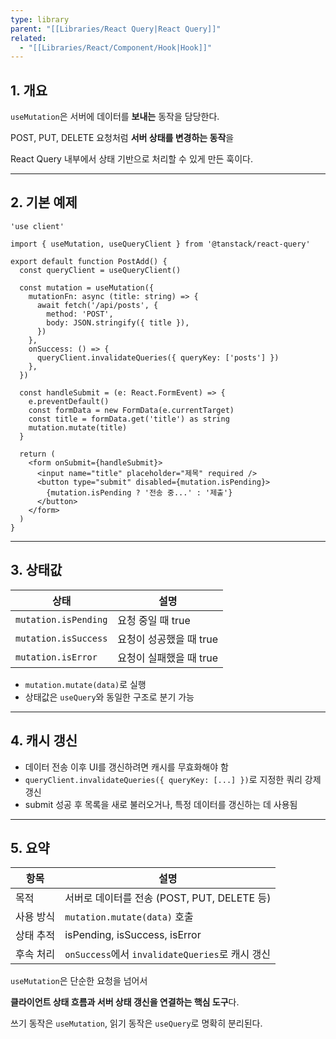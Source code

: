 ```yaml
---
type: library
parent: "[[Libraries/React Query|React Query]]"
related:
  - "[[Libraries/React/Component/Hook|Hook]]"
---
```

## 1. 개요

`useMutation`은 서버에 데이터를 **보내는** 동작을 담당한다.

POST, PUT, DELETE 요청처럼 **서버 상태를 변경하는 동작**을

React Query 내부에서 상태 기반으로 처리할 수 있게 만든 훅이다.

---

## 2. 기본 예제

```tsx
'use client'

import { useMutation, useQueryClient } from '@tanstack/react-query'

export default function PostAdd() {
  const queryClient = useQueryClient()

  const mutation = useMutation({
    mutationFn: async (title: string) => {
      await fetch('/api/posts', {
        method: 'POST',
        body: JSON.stringify({ title }),
      })
    },
    onSuccess: () => {
      queryClient.invalidateQueries({ queryKey: ['posts'] })
    },
  })

  const handleSubmit = (e: React.FormEvent) => {
    e.preventDefault()
    const formData = new FormData(e.currentTarget)
    const title = formData.get('title') as string
    mutation.mutate(title)
  }

  return (
    <form onSubmit={handleSubmit}>
      <input name="title" placeholder="제목" required />
      <button type="submit" disabled={mutation.isPending}>
        {mutation.isPending ? '전송 중...' : '제출'}
      </button>
    </form>
  )
}

```

---

## 3. 상태값

|상태|설명|
|---|---|
|`mutation.isPending`|요청 중일 때 true|
|`mutation.isSuccess`|요청이 성공했을 때 true|
|`mutation.isError`|요청이 실패했을 때 true|

- `mutation.mutate(data)`로 실행
- 상태값은 `useQuery`와 동일한 구조로 분기 가능

---

## 4. 캐시 갱신

- 데이터 전송 이후 UI를 갱신하려면 캐시를 무효화해야 함
- `queryClient.invalidateQueries({ queryKey: [...] })`로 지정한 쿼리 강제 갱신
- submit 성공 후 목록을 새로 불러오거나, 특정 데이터를 갱신하는 데 사용됨

---

## 5. 요약

|항목|설명|
|---|---|
|목적|서버로 데이터를 전송 (POST, PUT, DELETE 등)|
|사용 방식|`mutation.mutate(data)` 호출|
|상태 추적|isPending, isSuccess, isError|
|후속 처리|`onSuccess`에서 `invalidateQueries`로 캐시 갱신|

`useMutation`은 단순한 요청을 넘어서

**클라이언트 상태 흐름과 서버 상태 갱신을 연결하는 핵심 도구**다.

쓰기 동작은 `useMutation`, 읽기 동작은 `useQuery`로 명확히 분리된다.